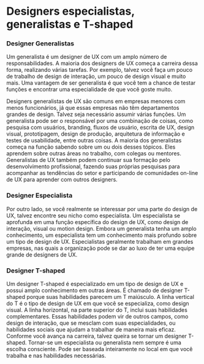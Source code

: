 # Designers especialistas, generalistas e T-shaped

### Designer Generalistas
Um generalista é um designer de UX com um amplo número de responsabilidades. 
A maioria dos designers de UX começa a carreira dessa forma, realizando várias tarefas. 
Por exemplo, talvez você faça um pouco de trabalho de design de interação, um pouco de design visual e muito mais. 
Uma vantagem de ser generalista é que você tem a chance de testar funções e encontrar uma especialidade de que você goste muito.

Designers generalistas de UX são comuns em empresas menores com menos funcionários, já que essas empresas não têm departamentos grandes de design. 
Talvez seja necessário assumir várias funções. 
Um generalista pode ser o responsável por uma combinação de coisas, como pesquisa com usuários, branding, fluxos de usuário, escrita de UX, design visual, prototipagem, design de produção, arquitetura de informação e testes de usabilidade, entre outras coisas. 
A maioria dos generalistas começa na função sabendo sobre um ou dois desses tópicos. 
Eles aprendem sobre outras áreas no trabalho, com colegas ou mentores. 
Generalistas de UX também podem continuar sua formação pelo desenvolvimento profissional, fazendo suas próprias pesquisas para acompanhar as tendências do setor e participando de comunidades on-line de UX para aprender com outros designers.


### Designer Especialista
Por outro lado, se você realmente se interessar por uma parte do design de UX, talvez encontre seu nicho como especialista. 
Um especialista se aprofunda em uma função específica do design de UX, como design de interação, visual ou motion design. 
Embora um generalista tenha um amplo conhecimento, um especialista tem um conhecimento mais profundo sobre um tipo de design de UX. 
Especialistas geralmente trabalham em grandes empresas, nas quais a organização pode se dar ao luxo de ter uma equipe grande de designers de UX.


### Designer T-shaped
Um designer T-shaped é especializado em um tipo de design de UX e possui amplo conhecimento em outras áreas. 
É chamado de designer T-shaped porque suas habilidades parecem um T maiúsculo. 
A linha vertical do T é o tipo de design de UX em que você se especializa, como design visual. 
A linha horizontal, na parte superior do T, inclui suas habilidades complementares. 
Essas habilidades podem vir de outros campos, como design de interação, que se mesclam com suas especialidades, ou habilidades sociais que ajudam a trabalhar de maneira mais eficaz. 
Conforme você avança na carreira, talvez queira se tornar um designer T-shaped. 
Tornar-se um especialista ou generalista nem sempre é uma escolha consciente. 
Pode ser baseada inteiramente no local em que você trabalha e nas habilidades necessárias. 